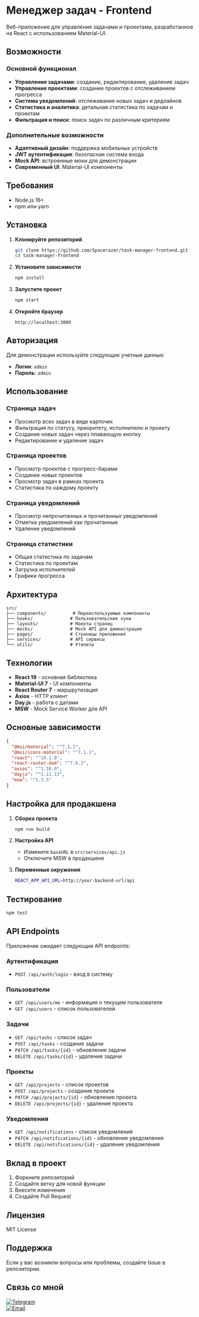 # Менеджер задач - Frontend

Веб-приложение для управления задачами и проектами, разработанное на React с использованием Material-UI.

## Возможности

### Основной функционал
- **Управление задачами**: создание, редактирование, удаление задач
- **Управление проектами**: создание проектов с отслеживанием прогресса
- **Система уведомлений**: отслеживание новых задач и дедлайнов
- **Статистика и аналитика**: детальная статистика по задачам и проектам
- **Фильтрация и поиск**: поиск задач по различным критериям

### Дополнительные возможности
- **Адаптивный дизайн**: поддержка мобильных устройств
- **JWT аутентификация**: безопасная система входа
- **Mock API**: встроенные моки для демонстрации
- **Современный UI**: Material-UI компоненты

## Требования

- Node.js 16+ 
- npm или yarn

## Установка

1. **Клонируйте репозиторий**
   ```bash
   git clone https://github.com/Spacerazer/task-manager-frontend.git
   cd task-manager-frontend
   ```

2. **Установите зависимости**
   ```bash
   npm install
   ```

3. **Запустите проект**
   ```bash
   npm start
   ```

4. **Откройте браузер**
   ```
   http://localhost:3000
   ```

## Авторизация

Для демонстрации используйте следующие учетные данные:
- **Логин**: `admin`
- **Пароль**: `admin`

## Использование

### Страница задач
- Просмотр всех задач в виде карточек
- Фильтрация по статусу, приоритету, исполнителю и проекту
- Создание новых задач через плавающую кнопку
- Редактирование и удаление задач

### Страница проектов
- Просмотр проектов с прогресс-барами
- Создание новых проектов
- Просмотр задач в рамках проекта
- Статистика по каждому проекту

### Страница уведомлений
- Просмотр непрочитанных и прочитанных уведомлений
- Отметка уведомлений как прочитанные
- Удаление уведомлений

### Страница статистики
- Общая статистика по задачам
- Статистика по проектам
- Загрузка исполнителей
- Графики прогресса

## Архитектура

```
src/
├── components/          # Переиспользуемые компоненты
├── hooks/              # Пользовательские хуки
├── layouts/            # Макеты страниц
├── mocks/              # Mock API для демонстрации
├── pages/              # Страницы приложения
├── services/           # API сервисы
└── utils/              # Утилиты
```

## Технологии

- **React 19** - основная библиотека
- **Material-UI 7** - UI компоненты
- **React Router 7** - маршрутизация
- **Axios** - HTTP клиент
- **Day.js** - работа с датами
- **MSW** - Mock Service Worker для API

## Основные зависимости

```json
{
  "@mui/material": "^7.1.1",
  "@mui/icons-material": "^7.1.1",
  "react": "^19.1.0",
  "react-router-dom": "^7.6.2",
  "axios": "^1.10.0",
  "dayjs": "^1.11.13",
  "msw": "^1.3.5"
}
```

## Настройка для продакшена

1. **Сборка проекта**
   ```bash
   npm run build
   ```

2. **Настройка API**
   - Измените `baseURL` в `src/services/api.js`
   - Отключите MSW в продакшене

3. **Переменные окружения**
   ```bash
   REACT_APP_API_URL=http://your-backend-url/api
   ```

## Тестирование

```bash
npm test
```

## API Endpoints

Приложение ожидает следующие API endpoints:

### Аутентификация
- `POST /api/auth/login` - вход в систему

### Пользователи
- `GET /api/users/me` - информация о текущем пользователе
- `GET /api/users` - список пользователей

### Задачи
- `GET /api/tasks` - список задач
- `POST /api/tasks` - создание задачи
- `PATCH /api/tasks/{id}` - обновление задачи
- `DELETE /api/tasks/{id}` - удаление задачи

### Проекты
- `GET /api/projects` - список проектов
- `POST /api/projects` - создание проекта
- `PATCH /api/projects/{id}` - обновление проекта
- `DELETE /api/projects/{id}` - удаление проекта

### Уведомления
- `GET /api/notifications` - список уведомлений
- `PATCH /api/notifications/{id}` - обновление уведомления
- `DELETE /api/notifications/{id}` - удаление уведомления

## Вклад в проект

1. Форкните репозиторий
2. Создайте ветку для новой функции
3. Внесите изменения
4. Создайте Pull Request

## Лицензия

MIT License

## Поддержка

Если у вас возникли вопросы или проблемы, создайте Issue в репозитории.

## Связь со мной  
[![Telegram](https://img.shields.io/badge/Telegram-26A5E4?style=for-the-badge&logo=telegram&logoColor=white)](https://t.me/Spacerazer)  
[![Email](https://img.shields.io/badge/Email-D14836?style=for-the-badge&logo=gmail&logoColor=white)](mailto:spacerazer1123123@gmail.com)  

